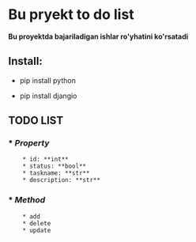 # Bu pryekt to do list

**Bu proyektda bajariladigan ishlar ro'yhatini ko'rsatadi**

## **Install:**

* pip install python

* pip install djangio

## TODO LIST
### * *Property*
		* id: **int**
		* status: **bool**
		* taskname: **str**
		* description: **str**
### * *Method*
		* add
		* delete
		* update